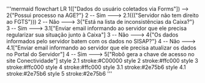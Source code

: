 '''mermaid
flowchart LR
    1(["Dados do usuário coletados via Forms"]) --> 2{"Possui processo na AGE?"}
    2 -- Sim ---> 2.1((("Servidor não tem direito ao FGTS")))
    2 -- Não ---> 3{"Está na lista de inconsistências da Caixa?"}
    3 -- Sim ---> 3.1["Enviar email informando ao servidor que ele precisa regularizar sua situação junto à Caixa"]
    3 -- Não ---> 4{"Os dados informados pelo servidor batem com os dados no SISAP?"}
    4 -- Não ---> 4.1["Enviar email informando ao servidor que ele precisa atualizar os dados no Portal do Servidor"]
    4 -- Sim ---> 5["Robô gera a chave de acesso no site Conectividade"]
    style 2.1 stroke:#C00000
    style 2 stroke:#ffc000
    style 3 stroke:#ffc000
    style 4 stroke:#ffc000
    style 3.1 stroke:#2e75b6
    style 4.1 stroke:#2e75b6
    style 5 stroke:#2e75b6
'''
